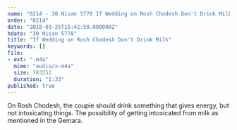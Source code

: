 ```yaml
---
name: "0214 - 30 Nisan 5778 If Wedding on Rosh Chodesh Don't Drink Milk"
order: "0214"
date: "2018-03-25T15:42:50.000000Z"
hdate: "30 Nisan 5778"
title: "If Wedding on Rosh Chodesh Don't Drink Milk"
keywords: []
file:
- ext: ".m4a"
  mime: "audio/x-m4a"
  size: 783252
  duration: "1:33"
published: true
---
```

On Rosh Chodesh, the couple should drink something that gives energy, but not intoxicating things. The possibility of getting intoxicated from milk as mentioned in the Gemara.

